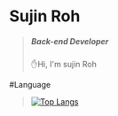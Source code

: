 # Sujin Roh
> ##### Back-end Developer
> 
>✋Hi, I'm sujin Roh <br>
>
>
>
#Language
>[![Top Langs](https://github-readme-stats.vercel.app/api/top-langs/?username=suzinRoh&layout=compact)](https://github.com/suzinRoh/github-readme-stats)
